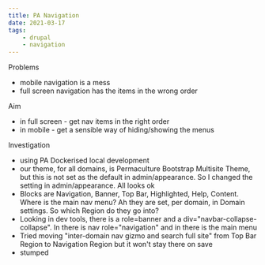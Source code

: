 ```yaml
---
title: PA Navigation
date: 2021-03-17
tags:
    - drupal
    - navigation
---
```


Problems

-   mobile navigation is a mess
-   full screen navigation has the items in the wrong order

Aim

-   in full screen - get nav items in the right order
-   in mobile - get a sensible way of hiding/showing the menus

Investigation

-   using PA Dockerised local development
-   our theme, for all domains, is Permaculture Bootstrap Multisite Theme, but this is not set as the default in admin/appearance. So I changed the setting in admin/appearance. All looks ok
-   Blocks are Navigation, Banner, Top Bar, Highlighted, Help, Content. Where is the main nav menu? Ah they are set, per domain, in Domain settings. So which Region do they go into?
-   Looking in dev tools, there is a role=banner and a div="navbar-collapse-collapse". In there is nav role="navigation" and in there is the main menu
-   Tried moving "inter-domain nav gizmo and search full site" from Top Bar Region to Navigation Region but it won't stay there on save
-   stumped
